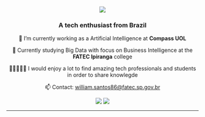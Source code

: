 <h1 align="center">
    <img src="https://readme-typing-svg.herokuapp.com/?font=Righteous&size=35&center=true&vCenter=true&width=500&height=70&duration=4000&lines=Hi+There!+👋;+I'm+William+Santos!🤓;" />
</h1>

<h3 align="center">A tech enthusiast from Brazil </h3>

<div align="center">
 
 🔭 I’m currently working as a Artificial Intelligence at **Compass UOL**  
 
 📝 Currently studying Big Data with focus on Business Intelligence at the **FATEC Ipiranga** college  

 👨🏽‍🤝‍👨🏻 I would enjoy a lot to find amazing tech professionals and students in order to share knowlegde 

 📫 Contact: william.santos86@fatec.sp.gov.br 

 </div>

 <div align="center"> 
  <a href="https://www.instagram.com/wilpassion4_u/" target="_blank"><img src="https://img.shields.io/badge/-Instagram-%23E4405F?style=for-the-badge&logo=instagram&logoColor=white" target="_blank"></a>
  <a href="https://www.linkedin.com/in/william-santos-194a76131/" target="_blank"><img src="https://img.shields.io/badge/-LinkedIn-%230077B5?style=for-the-badge&logo=linkedin&logoColor=white" target="_blank"></a> 

 <hr/>

